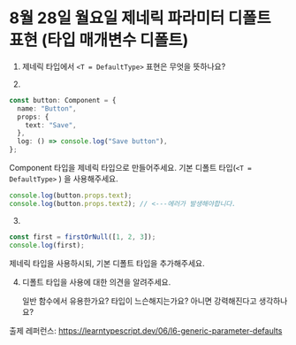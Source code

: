 # 8월 28일 월요일 제네릭 파라미터 디폴트 표현 (타입 매개변수 디폴트)

1. 제네릭 타입에서 `<T = DefaultType>` 표현은 무엇을 뜻하나요?

2.

```ts
const button: Component = {
  name: "Button",
  props: {
    text: "Save",
  },
  log: () => console.log("Save button"),
};
```

Component 타입을 제네릭 타입으로 만들어주세요. 기본 디폴트 타입(`<T = DefaultType>` ) 을 사용해주세요.

```ts
console.log(button.props.text);
console.log(button.props.text2); // <---에러가 발생해야합니다.
```

3.

```ts
const first = firstOrNull([1, 2, 3]);
console.log(first);
```

제네릭 타입을 사용하시되, 기본 디폴트 타입을 추가해주세요.

4. 디폴트 타입을 사용에 대한 의견을 알려주세요.

    일반 함수에서 유용한가요? 타입이 느슨해지는가요? 아니면 강력해진다고 생각하나요?

출제 레퍼런스: https://learntypescript.dev/06/l6-generic-parameter-defaults